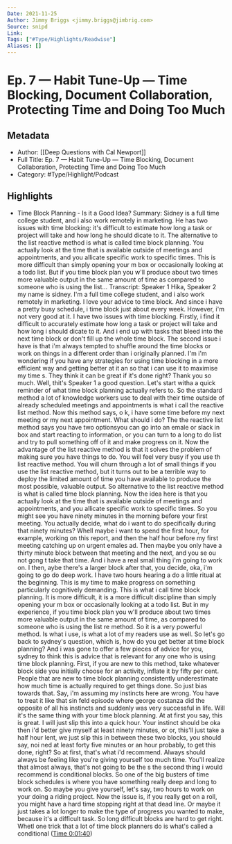 ```yaml
---
Date: 2021-11-25
Author: Jimmy Briggs <jimmy.briggs@jimbrig.com>
Source: snipd
Link: 
Tags: ["#Type/Highlights/Readwise"]
Aliases: []
---
```

# Ep. 7 —  Habit Tune-Up —  Time Blocking, Document Collaboration, Protecting Time and Doing Too Much

## Metadata
- Author: [[Deep Questions with Cal Newport]]
- Full Title: Ep. 7 —  Habit Tune-Up —  Time Blocking, Document Collaboration, Protecting Time and Doing Too Much
- Category: #Type/Highlight/Podcast

## Highlights
- Time Block Planning - Is it a Good Idea?
  Summary:
  Sidney is a full time college student, and i also work remotely in marketing. He has two issues with time blocking: it's difficult to estimate how long a task or project will take and how long he should dicate to it. The alternative to the list reactive method is what is called time block planning. You actually look at the time that is available outside of meetings and appointments, and you allicate specific work to specific times. This is more difficult than simply opening your m box or occasionally looking at a todo list. But if you time block plan you w'll produce about two times more valuable output in the same amount of time as compared to someone who is using the list...
  Transcript:
  Speaker 1
  Hika,
  Speaker 2
  my name is sidney. I'm a full time college student, and i also work remotely in marketing. I love your advice to time block. And since i have a pretty busy schedule, i time block just about every week. However, i'm not very good at it. I have two issues with time blocking. Firstly, i find it difficult to accurately estimate how long a task or project will take and how long i should dicate to it. And i end up with tasks that bleed into the next time block or don't fill up the whole time block. The second issue i have is that i'm always tempted to shuffle around the time blocks or work on things in a different order than i originally planned. I'm i'm wondering if you have any strategies for using time blocking in a more efficient way and getting better at it an so that i can use it to maximise my time s. They think it can be great if it's done right? Thank you so much. Well, thit's
  Speaker 1
  a good question. Let's start witha a quick reminder of what time block planning actually refers to. So the standard method a lot of knowledge workers use to deal with their time outside of already scheduled meetings and appointments is what i call the reactive list method. Now this method says, o k, i have some time before my next meeting or my next appointment. What should i do? The the reactive list method says you have two optionsyou can go into an emale or slack in box and start reacting to information, or you can turn to a long to do list and try to pull something off of it and make progress on it. Now the advantage of the list reactive method is that it solves the problem of making sure you have things to do. You will feel very busy if you use th list reactive method. You will churn through a lot of small things if you use the list reactive method, but it turns out to be a terrible way to deploy the limited amount of time you have available to produce the most possible, valuable output. So alternative to the list reactive method is what is called time block planning. Now the idea here is that you actually look at the time that is available outside of meetings and appointments, and you allicate specific work to specific times. So you might see you have ninety minutes in the morning before your first meeting. You actually decide, what do i want to do specifically during that ninety minutes? Whell maybe i want to spend the first hour, for example, working on this report, and then the half hour before my first meeting catching up on urgent emales ad. Then maybe you only have a thirty minute block between that meeting and the next, and you se ou not gong t take that time. And i have a real small thing i'm going to work on. I then, aybe there's a larger block after that, you decide, oka, i'm going to go do deep work. I have two hours hearing a do a little ritual at the beginning. This is my time to make progress on something particularly cognitively demanding. This is what i call time block planning. It is more difficult, it is a more difficult discipline than simply opening your m box or occasionally looking at a todo list. But in my experience, if you time block plan you w'll produce about two times more valuable output in the same amount of time, as compared to someone who is using the list re method. So it is a very powerful method. Is what i use, is what a lot of my readers use as well. So let's go back to sydney's question, which is, how do you get better at time block planning? And i was gone to offer a few pieces of advice for you, sydney to think this is advice that is relevant for any one who is using time block planning. First, if you are new to this method, take whatever block side you initially choose for an activity, inflate it by fifty per cent. People that are new to time block planning consistently underestimate how much time is actually required to get things done. So just bias towards that. Say, i'm assuming my instincts here are wrong. You have to treat it like that sin feld episode where george costanza did the opposite of all his instincts and suddenly was very successful in life. Will it's the same thing with your time block planning. At at first you say, this is great. I will just slip this into a quick hour. Your instinct should be oka then i'd better give myself at least ninety minutes, or or, this'll just take a half hour lent, we just slip this in between these two blocks, you should say, noi ned at least forty five minutes or an hour probably, to get this done, right? So at first, that's what i'd recommend. Always should always be feeling like you're giving yourself too much time. You'll realize that almost always, that's not going to be the s the second thing i would recommend is conditional blocks. So one of the big busters of time block schedules is where you have something really deep and long to work on. So maybe you give yourself, let's say, two hours to work on your doing a riding project. Now the issue is, if you really get on a roll, you might have a hard time stopping right at that dead line. Or maybe it just takes a lot longer to make the type of progress you wanted to make, because it's a difficult task. So long difficult blocks are hard to get right. Whetl one trick that a lot of time block planners do is what's called a conditional ([Time 0:01:40](https://share.snipd.com/snip/dc085c94-a9b8-48f4-9cf3-f9a56779e5af))
